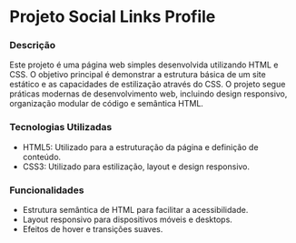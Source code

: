 # Projeto Social Links Profile

### Descrição
Este projeto é uma página web simples desenvolvida utilizando HTML e CSS. O objetivo principal é demonstrar a estrutura básica de um site estático e as capacidades de estilização através do CSS. O projeto segue práticas modernas de desenvolvimento web, incluindo design responsivo, organização modular de código e semântica HTML.

### Tecnologias Utilizadas
* HTML5: Utilizado para a estruturação da página e definição de conteúdo.
* CSS3: Utilizado para estilização, layout e design responsivo.

### Funcionalidades
* Estrutura semântica de HTML para facilitar a acessibilidade.
* Layout responsivo para dispositivos móveis e desktops.
* Efeitos de hover e transições suaves.
